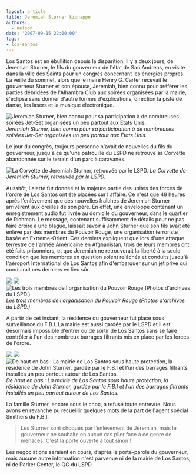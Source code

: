 ```yaml
---
layout: article
title: Jeremiah Sturner kidnappé
authors:
  - nelson
date: '2007-09-15 22:00:00'
tags:
- los-santos
---
```


Los Santos est en ébullition depuis la disparition, il y a deux jours, de Jeremiah Sturner, le fils du gouverneur de l'état de San Andreas, en visite dans la ville des Saints pour un congrès concernant les énergies propres. La veille du sommet, alors que le maire Henry G. Carter recevait le gouverneur Sturner et son épouse, Jeremiah, bien connu pour préférer les parties débridées de l'Alhambra Club aux soirées organisées par la mairie, s'éclipsa sans donner d'autre formes d'explications, direction la piste de danse, les lasers et la musique électronique.

![Jeremiah Sturner, bien connu pour sa participation à de nombreuses soirées Jet-Set organisées un peu partout aux Etats Unis.](/content/images/2005/01/sturnerok.jpg)
_Jeremiah Sturner, bien connu pour sa participation à de nombreuses soirées Jet-Set organisées un peu partout aux Etats Unis._

Le jour du congrès, toujours personne n'avait de nouvelles du fils du gouverneur, jusqu'à ce qu'une patrouille du LSPD ne retrouve sa Corvette abandonnée sur le terrain d'un parc à caravanes.

![La Corvette de Jeremiah Sturner, retrouvée par le LSPD.](/content/images/2005/01/sturnercorvette.jpg)
_La Corvette de Jeremiah Sturner, retrouvée par le LSPD._

Aussitôt, l'alerte fut donnée et la majeure partie des unités des forces de l'ordre de Los Santos ont été placées sur l'affaire. Ce n'est que 48 heures après l'enlèvement que des nouvelles fraîches de Jeremiah Sturner arrivèrent aux oreilles de son père. En effet, une enveloppe contenant un enregistrement audio fut livrée au domicile du gouverneur, dans le quartier de Richman. Le message, contenant suffisamment de détails pour ne pas faire croire à une blague, laissait savoir à John Sturner que son fils avait été enlevé par des membres du Pouvoir Rouge, une organisation terroriste basée en Extreme-Orient. Ces derniers expliquent que lors d'une attaque terrestre de l'armée Américaine en Afghanistan, trois de leurs membres ont été faits prisonniers, et que Jeremiah ne retrouverait la liberté à la seule condition que les membres en question soient relâchés et conduits jusqu'à l'aéroport International de Los Santos afin d'embarquer sur un jet privé qui conduirait ces derniers en lieu sûr.

![](/content/images/2005/01/sturnerterro1.jpg)
![](/content/images/2005/01/sturnerterro2.jpg)
![Les trois membres de l'organisation du Pouvoir Rouge (Photos d'archives du LSPD.)](/content/images/2005/01/sturnerterro3.jpg)
_Les trois membres de l'organisation du Pouvoir Rouge (Photos d'archives du LSPD.)_

A partir de cet instant, la résidence du gouverneur fut placé sous surveillance du F.B.I. La mairie est aussi gardée par le LSPD et il est désormais impossible d'entrer ou de sortir de Los Santos sans se faire contrôler à l'un des nombreux barrages filtrants mis en place par les forces de l'ordre.

![](/content/images/2005/01/sturnermairie.jpg)
![](/content/images/2005/01/sturnerfbi.jpg)
![De haut en bas : La mairie de Los Santos sous haute protection, la résidence de John Sturner, gardée par le F.B.I et l'un des barrages filtrants installés un peu partout autour de Los Santos.](/content/images/2005/01/barragefiltrant.jpg)
_De haut en bas : La mairie de Los Santos sous haute protection, la résidence de John Sturner, gardée par le F.B.I et l'un des barrages filtrants installés un peu partout autour de Los Santos._

La famille Sturner, encore sous le choc, a refusé toute entrevue. Nous avons en revanche pu recueillir quelques mots de la part de l'agent spécial Smithers du F.B.I.

> Les Sturner sont choqués par l’enlèvement de Jeremiah, mais le gouverneur ne souhaite en aucun cas plier face à ce genre de menaces. C'est la porte ouverte à tout sinon !

Les négociations seraient en cours, d’après le porte-parole du gouverneur, mais aucune autre information n'est parvenue ni de la mairie de Los Santos, ni de Parker Center, le QG du LSPD.
